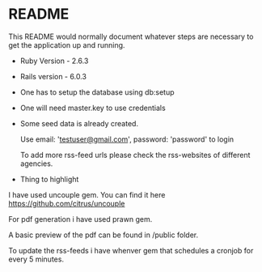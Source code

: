 # README

This README would normally document whatever steps are necessary to get the
application up and running.

* Ruby Version - 2.6.3

* Rails version - 6.0.3

* One has to setup the database using db:setup

* One will need master.key to use credentials

* Some seed data is already created.

    Use email: 'testuser@gmail.com', password: 'password' to login

    To add more rss-feed urls please check the rss-websites of different agencies.

 * Thing to highlight

  I have used uncouple gem. You can find it here https://github.com/citrus/uncouple

  For pdf generation i have used prawn gem.

  A basic preview of the pdf can be found in  /public folder.

  To update the rss-feeds i have whenver gem that schedules a cronjob for every 5 minutes.
